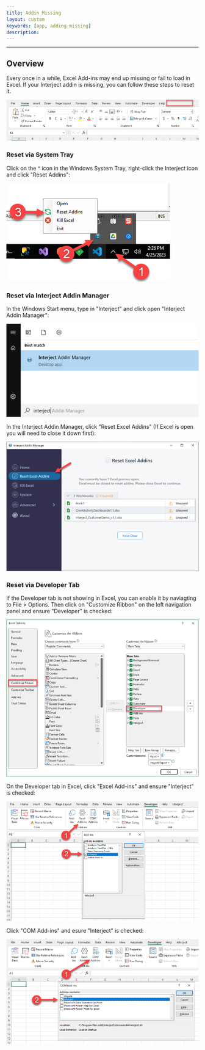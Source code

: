 ```yaml
---
title: Addin Missing
layout: custom
keywords: [app, adding missing]
description: 
---
```

* * *

## Overview 

Every once in a while, Excel Add-ins may end up missing or fail to load in Excel. If your Interject addin is missing, you can follow these steps to reset it.

![](/images/Addin-Missing/Interject-Missing-From-Ribbon.png)
<br>


### Reset via System Tray

Click on the ^ icon in the Windows System Tray, right-click the Interject icon and click "Reset Addins":

![](/images/Addin-Missing/System-Tray.png)
<br>


### Reset via Interject Addin Manager

In the Windows Start menu, type in "Interject" and click open "Interject Addin Manager":

![](/images/Addin-Missing/Windows-Search.png)
<br>

In the Interject Addin Manager, click "Reset Excel Addins" (If Excel is open you will need to close it down first):

![](/images/Addin-Missing/Reset-Excel-Addins.png)
<br>

### Reset via Developer Tab

If the Developer tab is not showing in Excel, you can enable it by naviagting to File > Options. Then click on "Customize Ribbon" on the left navigation panel and ensure "Developer" is checked:

![](/images/Addin-Missing/Show-Developer-Tab.png)
<br>

On the Developer tab in Excel, click "Excel Add-ins" and ensure "Interject" is checked:

![](/images/Addin-Missing/Addin-Interject.png)
<br>

Click "COM Add-ins" and esure "Interject" is checked:

![](/images/Addin-Missing/Com-Interject.png)
<br>
